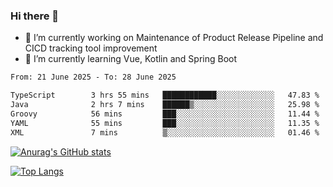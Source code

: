 ### Hi there 👋

- 🔭 I’m currently working on Maintenance of Product Release Pipeline and CICD tracking tool improvement
- 🌱 I’m currently learning Vue, Kotlin and Spring Boot

<!--START_SECTION:waka-->

```txt
From: 21 June 2025 - To: 28 June 2025

TypeScript        3 hrs 55 mins   ████████████░░░░░░░░░░░░░   47.83 %
Java              2 hrs 7 mins    ██████▒░░░░░░░░░░░░░░░░░░   25.98 %
Groovy            56 mins         ███░░░░░░░░░░░░░░░░░░░░░░   11.44 %
YAML              55 mins         ███░░░░░░░░░░░░░░░░░░░░░░   11.35 %
XML               7 mins          ▒░░░░░░░░░░░░░░░░░░░░░░░░   01.46 %
```

<!--END_SECTION:waka-->

[![Anurag's GitHub stats](https://github-readme-stats.vercel.app/api?username=yunhao981&show_icons=true&theme=solarized-dark)](https://github.com/anuraghazra/github-readme-stats)

[![Top Langs](https://github-readme-stats.vercel.app/api/top-langs/?username=yunhao981&theme=solarized-dark&layout=compact)](https://github.com/anuraghazra/github-readme-stats)

<!--
**yunhao981/yunhao981** is a ✨ _special_ ✨ repository because its `README.md` (this file) appears on your GitHub profile.

Here are some ideas to get you started:

- 🔭 I’m currently working on Maintenance of Release Pipeline and CICD tracking tool improvement
- 🌱 I’m currently learning Vue, Kotlin and Spring Boot
- 👯 I’m looking to collaborate on ...
- 🤔 I’m looking for help with ...
- 💬 Ask me about ...
- 📫 How to reach me: ...
- 😄 Pronouns: ...
- ⚡ Fun fact: ...
-->


